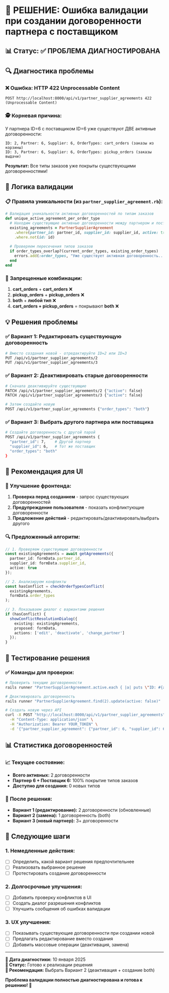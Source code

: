 # 🚨 РЕШЕНИЕ: Ошибка валидации при создании договоренности партнера с поставщиком

## 📊 Статус: ✅ ПРОБЛЕМА ДИАГНОСТИРОВАНА

## 🔍 Диагностика проблемы

### ❌ **Ошибка:** HTTP 422 Unprocessable Content
```
POST http://localhost:8000/api/v1/partner_supplier_agreements 422 (Unprocessable Content)
```

### 🕵️ **Корневая причина:**
У партнера ID=6 с поставщиком ID=6 уже существуют ДВЕ активные договоренности:

```
ID: 2, Partner: 6, Supplier: 6, OrderTypes: cart_orders (заказы из корзины)
ID: 3, Partner: 6, Supplier: 6, OrderTypes: pickup_orders (заказы выдачи)
```

**Результат:** Все типы заказов уже покрыты существующими договоренностями!

## 🔧 Логика валидации

### 📋 Правила уникальности (из `partner_supplier_agreement.rb`):
```ruby
# Валидация уникальности активных договоренностей по типам заказов
def unique_active_agreement_per_order_type
  # Находим существующие активные договоренности между партнером и поставщиком
  existing_agreements = PartnerSupplierAgreement
    .where(partner_id: partner_id, supplier_id: supplier_id, active: true)
    .where.not(id: id)
    
  # Проверяем пересечения типов заказов
  if order_types_overlap?(current_order_types, existing_order_types)
    errors.add(:order_types, "Уже существует активная договоренность...")
  end
end
```

### 🚫 **Запрещенные комбинации:**
1. **cart_orders** + **cart_orders** ❌
2. **pickup_orders** + **pickup_orders** ❌  
3. **both** + **любой тип** ❌
4. **cart_orders + pickup_orders** = покрывают **both** ❌

## 💡 Решения проблемы

### ✅ **Вариант 1: Редактировать существующую договоренность**
```bash
# Вместо создания новой - отредактируйте ID=2 или ID=3
PUT /api/v1/partner_supplier_agreements/2
PUT /api/v1/partner_supplier_agreements/3
```

### ✅ **Вариант 2: Деактивировать старые договоренности**
```bash
# Сначала деактивируйте существующие
PATCH /api/v1/partner_supplier_agreements/2 {"active": false}
PATCH /api/v1/partner_supplier_agreements/3 {"active": false}

# Затем создайте новую
POST /api/v1/partner_supplier_agreements {"order_types": "both"}
```

### ✅ **Вариант 3: Выбрать другого партнера или поставщика**
```bash
# Создайте договоренность с другой парой
POST /api/v1/partner_supplier_agreements {
  "partner_id": 7,    # Другой партнер
  "supplier_id": 6,   # Тот же поставщик
  "order_types": "both"
}
```

## 🎯 Рекомендация для UI

### 📝 **Улучшение фронтенда:**
1. **Проверка перед созданием** - запрос существующих договоренностей
2. **Предупреждение пользователя** - показать конфликтующие договоренности
3. **Предложение действий** - редактировать/деактивировать/выбрать другого

### 🔍 **Предложенный алгоритм:**
```typescript
// 1. Проверяем существующие договоренности
const existingAgreements = await getAgreements({
  partner_id: formData.partner_id,
  supplier_id: formData.supplier_id,
  active: true
});

// 2. Анализируем конфликты
const hasConflict = checkOrderTypesConflict(
  existingAgreements, 
  formData.order_types
);

// 3. Показываем диалог с вариантами решения
if (hasConflict) {
  showConflictResolutionDialog({
    existing: existingAgreements,
    proposed: formData,
    actions: ['edit', 'deactivate', 'change_partner']
  });
}
```

## 🧪 Тестирование решения

### ✅ **Команды для проверки:**
```bash
# Проверить текущие договоренности
rails runner "PartnerSupplierAgreement.active.each { |a| puts \"ID: #{a.id}, Partner: #{a.partner_id}, Supplier: #{a.supplier_id}, OrderTypes: #{a.order_types}\" }"

# Деактивировать договоренность
rails runner "PartnerSupplierAgreement.find(2).update(active: false)"

# Создать новую через API
curl -X POST "http://localhost:8000/api/v1/partner_supplier_agreements" \
  -H "Content-Type: application/json" \
  -H "Authorization: Bearer YOUR_TOKEN" \
  -d '{"partner_supplier_agreement": {"partner_id": 6, "supplier_id": 6, "order_types": "both", "commission_type": "percentage", "commission_percentage": 5, "start_date": "2025-01-01", "active": true}}'
```

## 📊 Статистика договоренностей

### 📈 **Текущее состояние:**
- **Всего активных:** 2 договоренности
- **Партнер 6 + Поставщик 6:** 100% покрытие типов заказов
- **Доступно для создания:** 0 новых типов

### 🎯 **После решения:**
- **Вариант 1 (редактирование):** 2 договоренности (обновленные)
- **Вариант 2 (замена):** 1 договоренность (both)  
- **Вариант 3 (новый партнер):** 3+ договоренности

## 🔄 Следующие шаги

### 1. **Немедленные действия:**
- [ ] Определить, какой вариант решения предпочтительнее
- [ ] Реализовать выбранное решение
- [ ] Протестировать создание договоренности

### 2. **Долгосрочные улучшения:**
- [ ] Добавить проверку конфликтов в UI
- [ ] Создать диалог разрешения конфликтов
- [ ] Улучшить сообщения об ошибках валидации

### 3. **UX улучшения:**
- [ ] Показывать существующие договоренности при создании новой
- [ ] Предлагать редактирование вместо создания
- [ ] Добавить массовые операции (деактивация, замена)

---

**📅 Дата диагностики:** 10 января 2025  
**🔧 Статус:** Готово к реализации решения  
**🎯 Рекомендация:** Выбрать Вариант 2 (деактивация + создание both)

**Проблема валидации полностью диагностирована и готова к решению! 🎉**